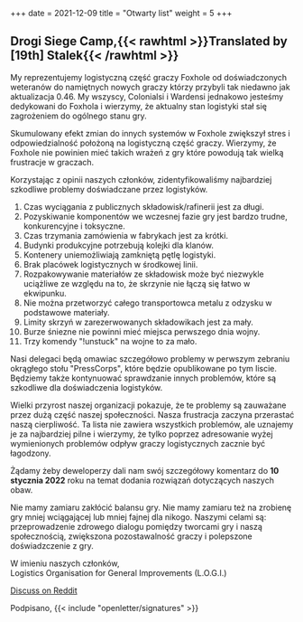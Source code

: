 +++
date = 2021-12-09
title = "Otwarty list"
weight = 5
+++
## Drogi Siege Camp,{{< rawhtml >}}<span class="translated" lang="en">Translated by [19th] Stalek</span>{{< /rawhtml >}}

My reprezentujemy logistyczną część graczy Foxhole od doświadczonych weteranów do namiętnych nowych graczy którzy przybyli tak niedawno jak aktualizacja 0.46. My wszyscy, Colonialsi i Wardensi jednakowo jesteśmy dedykowani do Foxhola i wierzymy, że aktualny stan logistyki stał się zagrożeniem do ogólnego stanu gry.

Skumulowany efekt zmian do innych systemów w Foxhole zwiększył stres i odpowiedzialność
położoną na logistyczną część graczy. Wierzymy, że Foxhole nie powinien mieć takich wrażeń
z gry które powodują tak wielką frustracje w graczach.

Korzystając z opinii naszych członków, zidentyfikowaliśmy najbardziej szkodliwe problemy
doświadczane przez logistyków.

1. Czas wyciągania z publicznych składowisk/rafinerii jest za długi.
2. Pozyskiwanie komponentów we wczesnej fazie gry jest bardzo trudne, konkurencyjne i toksyczne.
3. Czas trzymania zamówienia w fabrykach jest za krótki.
4. Budynki produkcyjne potrzebują kolejki dla klanów.
5. Kontenery uniemożliwiają zamkniętą pętlę logistyki.
6. Brak placówek logistycznych w środkowej linii.
7. Rozpakowywanie materiałów ze składowisk może być niezwykle uciążliwe ze względu na to, że skrzynie nie łączą się łatwo w ekwipunku.
8. Nie można przetworzyć całego transportowca metalu z odzysku w podstawowe materiały.
9. Limity skrzyń w zarezerwowanych składowikach jest za mały.
10. Burze śniezne nie powinni mieć miejsca perwszego dnia wojny.
11. Trzy komendy "!unstuck" na wojne to za mało.

Nasi delegaci będą omawiac szczegółowo problemy w perwszym zebraniu okrągłego stołu "PressCorps",
    które będzie opublikowane po tym liscie. Będziemy także kontynuować sprawdzanie innych problemów,
    które są szkodliwe dla doświadczenia logistyków.

Wielki przyrost naszej organizacji pokazuje, że te problemy są zauważane przez dużą część naszej
    społeczności. Nasza frustracja zaczyna przerastać naszą cierpliwość. Ta lista nie zawiera wszystkich
    problemów, ale uznajemy je za najbardziej pilne i wierzymy, że tylko poprzez adresowanie wyżej
    wymienionych problemów odpływ graczy logistycznych zacznie być łagodzony.

Żądamy żeby deweloperzy dali nam swój szczegółowy komentarz do **10 stycznia 2022** roku na temat dodania
    rozwiązań dotyczących naszych obaw.

Nie mamy zamiaru zakłócić balansu gry. Nie mamy zamiaru też na zrobienę gry mniej wciągającej lub
    mniej fajnej dla nikogo. Naszymi celami są: przeprowadzenie zdrowego dialogu pomiędzy tworcami gry i naszą
    społecznością, zwiększona pozostawalność graczy i polepszone doświadzczenie z gry.

W imieniu naszych członków,<br>Logistics Organisation for General Improvements (L.O.G.I.)

[Discuss on Reddit](https://www.reddit.com/r/foxholegame/comments/rcnmgd/below_is_logis_open_letter_to_the_developers_with)

Podpisano, {{< include "openletter/signatures" >}}